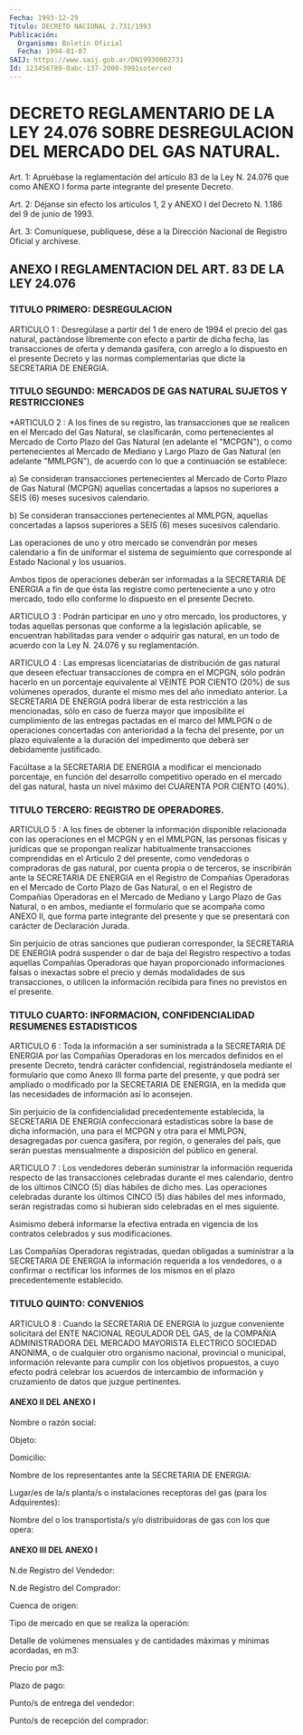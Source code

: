 ```yaml
---
Fecha: 1993-12-29
Título: DECRETO NACIONAL 2.731/1993
Publicación:
  Organismo: Boletín Oficial
  Fecha: 1994-01-07
SAIJ: https://www.saij.gob.ar/DN19930002731
Id: 123456789-0abc-137-2000-3991soterced
---
```

# DECRETO REGLAMENTARIO DE LA LEY 24.076 SOBRE DESREGULACION DEL MERCADO DEL GAS NATURAL.

<a id="1"></a>
Art.  1: Apruébase la reglamentación del artículo 83 de la Ley N. 24.076 que como  ANEXO  I  forma  parte  integrante del presente Decreto.

<a id="2"></a>
Art.  2: Déjanse sin efecto los artículos 1, 2 y ANEXO I del Decreto N. 1.186 del 9 de junio de 1993.

<a id="3"></a>
Art. 3: Comuníquese, publíquese, dése a la Dirección Nacional de Registro Oficial y archívese.

## ANEXO I REGLAMENTACION DEL ART. 83 DE LA LEY 24.076

### TITULO PRIMERO: DESREGULACION

<a id="1"></a>
ARTICULO  1  :  Desregúlase a partir del 1 de enero de 1994 el precio del gas natural,  pactándose  libremente con efecto a partir de  dicha fecha, las transacciones de oferta  y  demanda  gasífera, con arreglo  a  lo  dispuesto  en  el presente Decreto y las normas complementarias que dicte la SECRETARIA DE ENERGIA.

### TITULO SEGUNDO: MERCADOS DE GAS NATURAL SUJETOS Y RESTRICCIONES

<a id="2"></a>
*ARTICULO 2 : A los fines de su registro, las transacciones que se realicen  en  el  Mercado del Gas Natural, se clasificarán, como pertenecientes al Mercado  de  Corto  Plazo  del  Gas  Natural  (en adelante  el  "MCPGN"), o como pertenecientes al Mercado de Mediano y Largo Plazo de  Gas  Natural  (en  adelante "MMLPGN"), de acuerdo con lo que a continuación se establece:

a) Se consideran transacciones pertenecientes  al  Mercado de Corto Plazo de Gas Natural (MCPGN) aquellas concertadas  a  lapsos  no superiores  a  SEIS (6) meses sucesivos calendario.

b) Se consideran transacciones pertenecientes  al MMLPGN, aquellas concertadas  a  lapsos  superiores  a  SEIS  (6)  meses   sucesivos calendario.

Las  operaciones  de  uno  y  otro mercado se convendrán por meses calendario  a  fin  de  uniformar el  sistema  de  seguimiento  que corresponde al Estado Nacional y los usuarios.

Ambos tipos de operaciones  deberán ser informadas a la SECRETARIA DE ENERGIA a fin de que ésta las  registre como perteneciente a uno y otro mercado, todo ello conforme  lo  dispuesto  en  el  presente Decreto.

<a id="3"></a>
ARTICULO  3  :  Podrán  participar  en uno y otro mercado, los productores,  y  todas  aquellas  personas  que    conforme   a  la legislación  aplicable,  se  encuentran  habilitadas  para vender o adquirir gas natural, en un todo de acuerdo con la Ley  N. 24.076 y su reglamentación.

<a id="4"></a>
ARTICULO 4 : Las empresas licenciatarias de distribución de gas natural  que  deseen  efectuar transacciones de compra en el MCPGN, sólo podrán hacerlo en  un  porcentaje  equivalente  al  VEINTE POR CIENTO (20%) de sus volúmenes operados, durante el mismo  mes  del año  inmediato  anterior. La SECRETARIA DE ENERGIA podrá liberar de esta restricción  a  las  mencionadas, sólo en caso de fuerza mayor que imposibilite el cumplimiento  de  las  entregas  pactadas en el marco  del  MMLPGN o de operaciones concertadas con anterioridad  a la fecha del  presente,  por un plazo equivalente a la duración del impedimento que deberá ser debidamente justificado.

Facúltase a la SECRETARIA  DE  ENERGIA  a  modificar el mencionado porcentaje,  en función del desarrollo competitivo  operado  en  el mercado del gas  natural,  hasta  un  nivel máximo del CUARENTA POR CIENTO (40%).

### TITULO TERCERO: REGISTRO DE OPERADORES.

<a id="5"></a>
ARTICULO  5 : A los fines de obtener la información disponible relacionada con  las  operaciones  en  el MCPGN y en el MMLPGN, las personas físicas y jurídicas que se propongan realizar habitualmente  transacciones comprendidas  en  el  Artículo  2  del presente, como vendedoras  o compradoras de gas natural, por cuenta propia o de terceros, se inscribirán  ante la SECRETARIA DE ENERGIA en  el Registro de Compañías Operadoras  en  el  Mercado  de  Corto Plazo  de  Gas Natural, o en el Registro de Compañías Operadoras en el Mercado de  Mediano  y  Largo  Plazo de Gas Natural, o en ambos, mediante el formulario que se acompaña  como  ANEXO  II,  que forma parte  integrante del presente y que se presentará con carácter  de Declaración Jurada.

Sin perjuicio  de  otras  sanciones  que pudieran corresponder, la SECRETARIA DE ENERGIA podrá suspender o  dar  de  baja del Registro respectivo  a  todas  aquellas  Compañías  Operadoras  que    hayan proporcionado  informaciones  falsas o inexactas sobre el precio  y demás modalidades de sus transacciones,  o  utilicen la información recibida para fines no previstos en el presente.

### TITULO CUARTO: INFORMACION, CONFIDENCIALIDAD RESUMENES ESTADISTICOS

<a id="6"></a>
ARTICULO  6  :  Toda  la  información  a ser suministrada a la SECRETARIA DE ENERGIA por las Compañías Operadoras  en los mercados definidos  en  el  presente  Decreto, tendrá carácter confidencial, registrándosela mediante el formulario  que  como  Anexo  III forma parte  del  presente, y que podrá ser ampliado o modificado por  la SECRETARIA  DE  ENERGIA,  en  la  medida  que  las  necesidades  de información así lo aconsejen.

Sin perjuicio  de la confidencialidad precedentemente establecida, la SECRETARIA DE  ENERGIA  confeccionará estadísticas sobre la base de dicha información, una para  el  MCPGN  y  otra  para el MMLPGN, desagregadas  por  cuenca  gasífera,  por  región, o generales  del país, que serán puestas mensualmente a disposición  del  público en general.

<a id="7"></a>
ARTICULO 7 : Los vendedores deberán suministrar la información requerida  respecto  de las transacciones celebradas durante el mes calendario, dentro de  los  últimos CINCO (5) días hábiles de dicho mes. Las operaciones celebradas  durante los últimos CINCO (5) días hábiles del mes informado, serán registradas  como si hubieran sido celebradas en el mes siguiente.

Asimismo deberá informarse la efectiva entrada  en vigencia de los contratos celebrados y sus modificaciones.

Las    Compañías  Operadoras  registradas,  quedan  obligadas    a suministrar  a  la SECRETARIA DE ENERGIA la información requerida a los vendedores, o  a  confirmar  o  rectificar  los informes de los mismos en el plazo precedentemente establecido.

### TITULO QUINTO: CONVENIOS

<a id="8"></a>
ARTICULO  8  :  Cuando  la  SECRETARIA  DE  ENERGIA  lo juzgue conveniente solicitará del ENTE NACIONAL REGULADOR DEL GAS,  de  la COMPAÑIA  ADMINISTRADORA  DEL  MERCADO MAYORISTA ELECTRICO SOCIEDAD ANONIMA,  o  de  cualquier otro organismo  nacional,  provincial  o municipal, información  relevante  para  cumplir  con los objetivos propuestos,   a  cuyo  efecto  podrá  celebrar  los  acuerdos    de intercambio de  información  y  cruzamiento  de  datos  que  juzgue pertinentes.

#### ANEXO II DEL ANEXO I

<a id="9"></a>
Nombre o razón social:

Objeto:

Domicilio:

Nombre  de  los  representantes ante la SECRETARIA DE ENERGIA:

Lugar/es  de la/s planta/s  o  instalaciones  receptoras  del  gas (para los Adquirentes):

Nombre del  o  los  transportista/s  y/o distribuidoras de gas con los que opera:

#### ANEXO III DEL ANEXO I

<a id="10"></a>
N.de Registro del Vendedor:

N.de Registro del Comprador:

Cuenca de origen:

Tipo de mercado en que se realiza la operación:

Detalle  de  volúmenes mensuales y de cantidades máximas y mínimas acordadas, en m3:

Precio por m3:

Plazo de pago:

Punto/s de entrega del vendedor:

Punto/s de recepción del comprador: